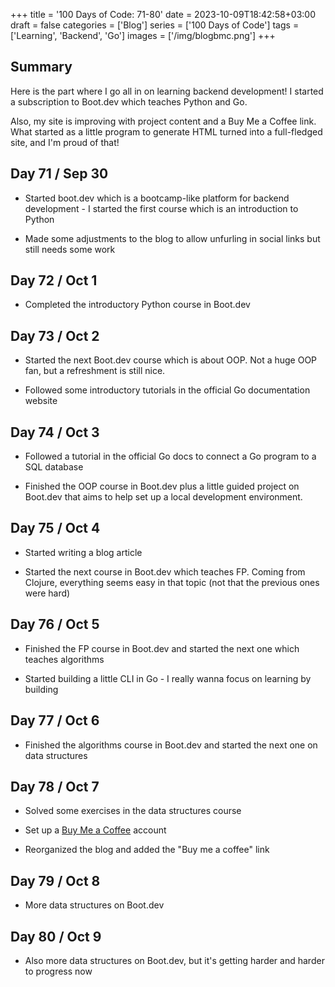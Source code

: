+++
title = '100 Days of Code: 71-80'
date = 2023-10-09T18:42:58+03:00
draft = false
categories = ['Blog']
series = ['100 Days of Code']
tags = ['Learning', 'Backend', 'Go']
images = ['/img/blogbmc.png']
+++

## Summary

Here is the part where I go all in on learning backend development! I started a subscription to Boot.dev which teaches Python and Go.

Also, my site is improving with project content and a Buy Me a Coffee link. What started as a little program to generate HTML turned into a full-fledged site, and I'm proud of that!

## Day 71 / Sep 30

* Started boot.dev which is a bootcamp-like platform for backend development - I started the first course which is an introduction to Python
    
* Made some adjustments to the blog to allow unfurling in social links but still needs some work
    

## Day 72 / Oct 1

* Completed the introductory Python course in Boot.dev
    

## Day 73 / Oct 2

* Started the next Boot.dev course which is about OOP. Not a huge OOP fan, but a refreshment is still nice.
    
* Followed some introductory tutorials in the official Go documentation website
    

## Day 74 / Oct 3

* Followed a tutorial in the official Go docs to connect a Go program to a SQL database
    
* Finished the OOP course in Boot.dev plus a little guided project on Boot.dev that aims to help set up a local development environment.
    

## Day 75 / Oct 4

* Started writing a blog article
    
* Started the next course in Boot.dev which teaches FP. Coming from Clojure, everything seems easy in that topic (not that the previous ones were hard)
    

## Day 76 / Oct 5

* Finished the FP course in Boot.dev and started the next one which teaches algorithms
    
* Started building a little CLI in Go - I really wanna focus on learning by building
    

## Day 77 / Oct 6

* Finished the algorithms course in Boot.dev and started the next one on data structures
    

## Day 78 / Oct 7

* Solved some exercises in the data structures course
    
* Set up a [Buy Me a Coffee](https://www.buymeacoffee.com/wipdev) account
    
* Reorganized the blog and added the "Buy me a coffee" link
    

## Day 79 / Oct 8

* More data structures on Boot.dev
    

## Day 80 / Oct 9

* Also more data structures on Boot.dev, but it's getting harder and harder to progress now
